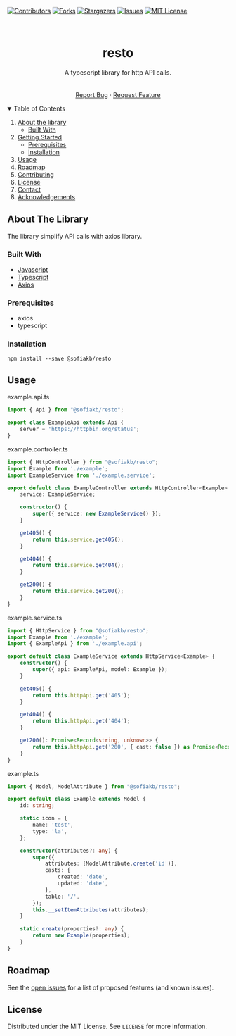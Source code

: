 [![Contributors][contributors-shield]][contributors-url]
[![Forks][forks-shield]][forks-url]
[![Stargazers][stars-shield]][stars-url]
[![Issues][issues-shield]][issues-url]
[![MIT License][license-shield]][license-url]

[comment]: <> ([![LinkedIn][linkedin-shield]][linkedin-url])



<!-- PROJECT LOGO -->
<br />
<p align="center">

  <h1 align="center">resto</h1>

  <p align="center">
      A typescript library for http API calls.
      <br />
      <!--<a href="https://github.com/sofiakb/resto"><strong>Explore the docs »</strong></a>-->
      <br />
      <br />
      <a href="https://github.com/sofiakb/resto/issues">Report Bug</a>
      ·
      <a href="https://github.com/sofiakb/resto/issues">Request Feature</a>
  </p>

</p>



<!-- TABLE OF CONTENTS -->
<details open="open">
  <summary>Table of Contents</summary>
  <ol>
    <li>
      <a href="#about-the-project">About the library</a>
      <ul>
        <li><a href="#built-with">Built With</a></li>
      </ul>
    </li>
    <li>
      <a href="#getting-started">Getting Started</a>
      <ul>
        <li><a href="#prerequisites">Prerequisites</a></li>
        <li><a href="#installation">Installation</a></li>
      </ul>
    </li>
    <li><a href="#usage">Usage</a></li>
    <li><a href="#roadmap">Roadmap</a></li>
    <li><a href="#contributing">Contributing</a></li>
    <li><a href="#license">License</a></li>
    <li><a href="#contact">Contact</a></li>
    <li><a href="#acknowledgements">Acknowledgements</a></li>
  </ol>
</details>



<!-- ABOUT THE PROJECT -->

## About The Library

The library simplify API calls with axios library.

### Built With

* [Javascript](https://developer.mozilla.org/fr/docs/Web/JavaScript)
* [Typescript](https://www.typescriptlang.org/)
* [Axios](https://axios-http.com/docs/intro)

<!-- GETTING STARTED -->

### Prerequisites

- axios
- typescript

### Installation

```shell
npm install --save @sofiakb/resto
```

<!-- USAGE EXAMPLES -->

## Usage

example.api.ts
```ts
import { Api } from "@sofiakb/resto";

export class ExampleApi extends Api {
	server = 'https://httpbin.org/status';
}
```

example.controller.ts
```ts
import { HttpController } from "@sofiakb/resto";
import Example from './example';
import ExampleService from './example.service';

export default class ExampleController extends HttpController<Example> {
	service: ExampleService;

	constructor() {
		super({ service: new ExampleService() });
	}

	get405() {
		return this.service.get405();
	}

	get404() {
		return this.service.get404();
	}

	get200() {
		return this.service.get200();
	}
}
```

example.service.ts
```ts
import { HttpService } from "@sofiakb/resto";
import Example from './example';
import { ExampleApi } from './example.api';

export default class ExampleService extends HttpService<Example> {
	constructor() {
		super({ api: ExampleApi, model: Example });
	}

	get405() {
		return this.httpApi.get('405');
	}

	get404() {
		return this.httpApi.get('404');
	}

	get200(): Promise<Record<string, unknown>> {
		return this.httpApi.get('200', { cast: false }) as Promise<Record<string, unknown>>;
	}
}
```

example.ts
```ts
import { Model, ModelAttribute } from "@sofiakb/resto";

export default class Example extends Model {
	id: string;

	static icon = {
		name: 'test',
		type: 'la',
	};

	constructor(attributes?: any) {
		super({
			attributes: [ModelAttribute.create('id')],
			casts: {
				created: 'date',
				updated: 'date',
			},
			table: '/',
		});
		this.__setItemAttributes(attributes);
	}

	static create(properties?: any) {
		return new Example(properties);
	}
}
```

<!-- ROADMAP -->

## Roadmap

See the [open issues](https://github.com/sofiakb/resto/issues) for a list of proposed features (and known issues).


<!-- LICENSE -->

## License

Distributed under the MIT License. See `LICENSE` for more information.




<!-- MARKDOWN LINKS & IMAGES -->
<!-- https://www.markdownguide.org/basic-syntax/#reference-style-links -->

[contributors-shield]: https://img.shields.io/github/contributors/sofiakb/resto.svg?style=for-the-badge

[contributors-url]: https://github.com/sofiakb/resto/graphs/contributors

[forks-shield]: https://img.shields.io/github/forks/sofiakb/resto.svg?style=for-the-badge

[forks-url]: https://github.com/sofiakb/resto/network/members

[stars-shield]: https://img.shields.io/github/stars/sofiakb/resto.svg?style=for-the-badge

[stars-url]: https://github.com/sofiakb/resto/stargazers

[issues-shield]: https://img.shields.io/github/issues/sofiakb/resto.svg?style=for-the-badge

[issues-url]: https://github.com/sofiakb/resto/issues

[license-shield]: https://img.shields.io/github/license/sofiakb/resto.svg?style=for-the-badge

[license-url]: https://github.com/sofiakb/resto/blob/main/LICENSE

[linkedin-shield]: https://img.shields.io/badge/-LinkedIn-black.svg?style=for-the-badge&logo=linkedin&colorB=555

[linkedin-url]: https://www.linkedin.com/in/sofiane-akbly/